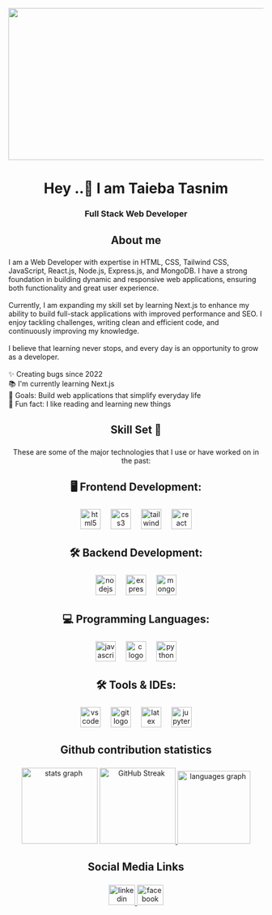 <br clear="both">

<div align="center">
  <img height="300" width="600" src="https://i.ibb.co.com/60yX5yDC/Hi-There-I-m-Taieba.png"  />
</div>

###

<h1 align="center">Hey ..👋 I am Taieba Tasnim</h1>

###

<h3 align="center">Full Stack Web Developer</h3>

###

<h2 align="center">About me</h2>

###

<p align="left">I am a Web Developer with expertise in  HTML, CSS, Tailwind CSS, JavaScript, React.js, Node.js, Express.js, and MongoDB. I have a strong foundation in building dynamic and responsive web applications, ensuring both functionality and great user experience.<br><br>Currently, I am expanding my skill set by learning Next.js to enhance my ability to build full-stack applications with improved performance and SEO. I enjoy tackling challenges, writing clean and efficient code, and continuously improving my knowledge.<br><br>I believe that learning never stops, and every day is an opportunity to grow as a developer. <br><br>✨ Creating bugs since 2022<br>📚 I'm currently learning Next.js<br>🎯 Goals: Build web applications that simplify everyday life<br>🎲 Fun fact: I like reading and learning new things</p>

###

<h2 align="center">Skill Set 💪</h2>

###

<p align="center">These are some of the major technologies that I use or have worked on in the past:</p>

###

<h2 align="center">🖥️ Frontend Development:</h2>

###

<div align="center">
  <img src="https://cdn.jsdelivr.net/gh/devicons/devicon/icons/html5/html5-original.svg" height="40" alt="html5 logo"  />
  <img width="12" />
  <img src="https://cdn.jsdelivr.net/gh/devicons/devicon/icons/css3/css3-original.svg" height="40" alt="css3 logo"  />
  <img width="12" />
  <img src="https://cdn.simpleicons.org/tailwindcss/06B6D4" height="40" alt="tailwindcss logo"  />
  <img width="12" />
  <img src="https://cdn.jsdelivr.net/gh/devicons/devicon/icons/react/react-original.svg" height="40" alt="react logo"  />
</div>

###

<h2 align="center">🛠️ Backend Development:</h2>

###

<div align="center">
  <img src="https://cdn.jsdelivr.net/gh/devicons/devicon/icons/nodejs/nodejs-original.svg" height="40" alt="nodejs logo"  />
  <img width="12" />
  <img src="https://cdn.jsdelivr.net/gh/devicons/devicon/icons/express/express-original.svg" height="40" alt="express logo"  />
  <img width="12" />
  <img src="https://cdn.jsdelivr.net/gh/devicons/devicon/icons/mongodb/mongodb-original.svg" height="40" alt="mongodb logo"  />
</div>

###

<h2 align="center">💻 Programming Languages:</h2>

###

<div align="center">
  <img src="https://cdn.jsdelivr.net/gh/devicons/devicon/icons/javascript/javascript-original.svg" height="40" alt="javascript logo"  />
  <img width="12" />
  <img src="https://cdn.jsdelivr.net/gh/devicons/devicon/icons/c/c-original.svg" height="40" alt="c logo"  />
  <img width="12" />
  <img src="https://cdn.jsdelivr.net/gh/devicons/devicon/icons/python/python-original.svg" height="40" alt="python logo"  />
</div>

###

<h2 align="center">🛠️ Tools & IDEs:</h2>

###

<div align="center">
  <img src="https://cdn.jsdelivr.net/gh/devicons/devicon/icons/vscode/vscode-original.svg" height="40" alt="vscode logo"  />
  <img width="12" />
  <img src="https://cdn.jsdelivr.net/gh/devicons/devicon/icons/git/git-original.svg" height="40" alt="git logo"  />
  <img width="12" />
  <img src="https://cdn.jsdelivr.net/gh/devicons/devicon/icons/latex/latex-original.svg" height="40" alt="latex logo"  />
  <img width="12" />
  <img src="https://cdn.jsdelivr.net/gh/devicons/devicon/icons/jupyter/jupyter-original.svg" height="40" alt="jupyter logo"  />
</div>

###

<h2 align="center">Github contribution statistics</h2>

###

<div align="center">
  <img src="https://github-readme-stats.vercel.app/api?username=TaiebaTasnim&hide_title=false&hide_rank=false&show_icons=true&include_all_commits=true&count_private=true&disable_animations=false&theme=dracula&locale=en&hide_border=false&order=1" height="150" alt="stats graph"  />
 <a href="https://github.com/TaiebaTasnim">
    <img src="https://nirzak-streak-stats.vercel.app/?user=TaiebaTasnim&hide_title=false&hide_rank=false&show_icons=true&include_all_commits=true&count_private=true&disable_animations=false&theme=dracula&locale=en&hide_border=false&order=1" height="150" alt="GitHub Streak">
</a>

  <img src="https://github-readme-stats.vercel.app/api/top-langs?username=TaiebaTasnim&locale=en&hide_title=false&layout=compact&card_width=320&langs_count=5&theme=dracula&hide_border=false&order=2" height="144" alt="languages graph"  />
</div>

###

<h2 align="center">Social Media Links</h2>

###

<div align="center">
  <a href="https://www.linkedin.com/in/taieba-tasnim-4a3a65337" target="_blank">
    <img src="https://raw.githubusercontent.com/maurodesouza/profile-readme-generator/master/src/assets/icons/social/linkedin/default.svg" width="52" height="40" alt="linkedin logo"  />
  </a>
  <a href="https://www.facebook.com/taieba.tasnim.5" target="_blank">
    <img src="https://raw.githubusercontent.com/maurodesouza/profile-readme-generator/master/src/assets/icons/social/facebook/default.svg" width="52" height="40" alt="facebook logo"  />
  </a>
</div>

###

